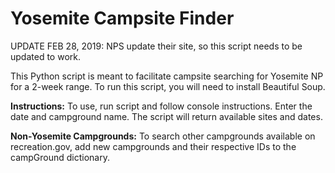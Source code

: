 # Yosemite Campsite Finder

UPDATE FEB 28, 2019: NPS update their site, so this script needs to be updated to work.


This Python script is meant to facilitate campsite searching for Yosemite NP for a 2-week range. To run this script, you will need to install Beautiful Soup.

**Instructions:**
To use, run script and follow console instructions. Enter the date and campground name. The script will return available sites and dates.

**Non-Yosemite Campgrounds:**
To search other campgrounds available on recreation.gov, add new campgrounds and their respective IDs to the campGround dictionary.
